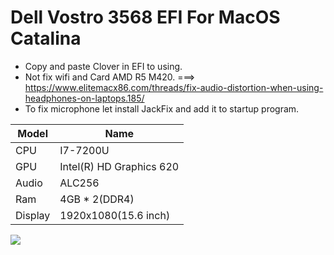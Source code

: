 # Dell Vostro 3568 EFI For MacOS Catalina
- Copy and paste Clover in EFI to using.
- Not fix wifi and Card AMD R5 M420.
===> https://www.elitemacx86.com/threads/fix-audio-distortion-when-using-headphones-on-laptops.185/
- To fix microphone let install JackFix and add it to startup program.

| Model     | Name    |
| --------- | -------- | 
| CPU    | I7-7200U  |
| GPU     | Intel(R) HD Graphics 620     |   
| Audio | ALC256    |
| Ram | 4GB * 2(DDR4)    |
| Display | 1920x1080(15.6 inch)    |

![](http://i.imgur.com/otzanJc.png)
